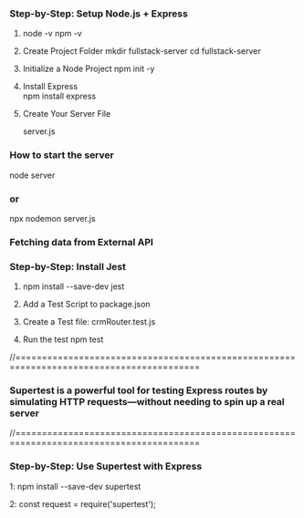 
### Step-by-Step: Setup Node.js + Express
1. node -v
   npm -v

2. Create Project Folder
   mkdir fullstack-server
   cd fullstack-server

3. Initialize a Node Project
   npm init -y

4. Install Express   
   npm install express

 5. Create Your Server File  

     server.js

### How to start the server
node server 

### or 

npx nodemon server.js


### Fetching data from External API




### Step-by-Step: Install Jest 
1. npm install --save-dev jest
  
2. Add a Test Script to package.json

3. Create a Test file: crmRouter.test.js

4. Run the test
   npm test

//=========================================================================================
###  Supertest  is a powerful tool for testing Express routes by simulating HTTP requests—without needing to spin up a real server
//=========================================================================================
### Step-by-Step: Use Supertest with Express

1: npm install --save-dev supertest

2: const request = require('supertest');






